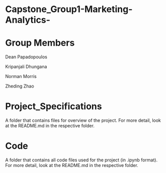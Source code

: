 # Capstone_Group1-Marketing-Analytics-

# Group Members

Dean Papadopoulos

Kripanjali Dhungana

Norman Morris

Zheding Zhao

# Project_Specifications 

A folder that contains files for overview of the project. For more detail, look at the README.md in the respective folder.

# Code

A folder that contains all code files used for the project (in .ipynb format). For more detail, look at the README.md in the respective folder.
